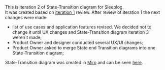 This is iteration 2 of State-Transition diagram for Sleeplog.<br>
It was created based on [iteration 1](https://github.com/naila135/sleeplog/blob/designerView/Specification/State-Transition%20Diagram/Iterations/Iteration1.md) review.
<empty line>
After review of iteration 1 the next changes were made:
- list of use cases and application features revised. We decided not to change it until UX changes and State-Transition diagram iteration 3 weren`t made;
- Product Owner and designer conducted several UX/UI changes;
- Product Owner asked to merge State end Transition diagrams into one State-Transition diagram;
<empty line>

State-Transition diagram was created in [Miro](https://miro.com/) and can be seen [here](https://miro.com/app/board/uXjVMcgFYnw=/?moveToWidget=3458764549402701359&cot=14).
